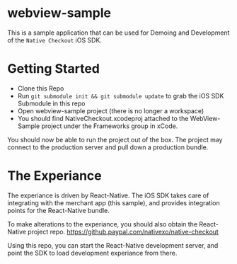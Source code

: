# webview-sample

This is a sample application that can be used for Demoing and Development of the `Native Checkout` iOS SDK. 


# Getting Started

* Clone this Repo
* Run `git submodule init && git submodule update` to grab the iOS SDK Submodule in this repo
* Open webview-sample project (there is no longer a workspace)
* You should find NativeCheckout.xcodeproj attached to the WebView-Sample project under the Frameworks group in xCode.

You should now be able to run the project out of the box. The project may connect to the production server and pull
down a production bundle. 

# The Experiance

The experiance is driven by React-Native. The iOS SDK takes care of integrating with the merchant app (this sample), and 
provides integration points for the React-Native bundle. 

To make alterations to the experiance, you should also obtain the React-Native project repo. https://github.paypal.com/nativexo/native-checkout

Using this repo, you can start the React-Native development server, and point the SDK to load development experiance from there.
